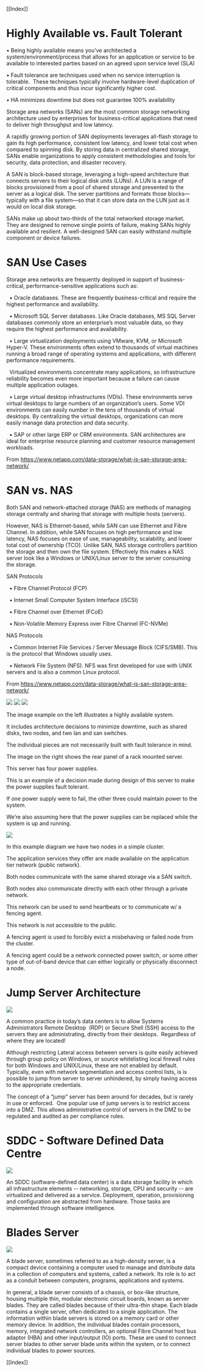 
 [[Index]]  

# Highly Available vs. Fault Tolerant

  

• Being highly available means you’ve architected a system/environment/process that allows for an application or service to be available to interested parties based on an agreed upon service level (SLA)

• Fault tolerance are techniques used when no service interruption is tolerable.  These techniques typically involve hardware-level duplication of critical components and thus incur significantly higher cost.

• HA minimizes downtime but does not guarantee 100% availability

  
  

Storage area networks (SANs) are the most common storage networking architecture used by enterprises for business-critical applications that need to deliver high throughput and low latency. 

A rapidly growing portion of SAN deployments leverages all-flash storage to gain its high performance, consistent low latency, and lower total cost when compared to spinning disk. By storing data in centralized shared storage, SANs enable organizations to apply consistent methodologies and tools for security, data protection, and disaster recovery.

A SAN is block-based storage, leveraging a high-speed architecture that connects servers to their logical disk units (LUNs). A LUN is a range of blocks provisioned from a pool of shared storage and presented to the server as a logical disk. The server partitions and formats those blocks—typically with a file system—so that it can store data on the LUN just as it would on local disk storage.

SANs make up about two-thirds of the total networked storage market. They are designed to remove single points of failure, making SANs highly available and resilient. A well-designed SAN can easily withstand multiple component or device failures.

  

# SAN Use Cases

  

Storage area networks are frequently deployed in support of business-critical, performance-sensitive applications such as:

  

  • Oracle databases. These are frequently business-critical and require the highest performance and availability.

  

  • Microsoft SQL Server databases. Like Oracle databases, MS SQL Server databases commonly store an enterprise’s most valuable data, so they require the highest performance and availability.

  

  • Large virtualization deployments using VMware, KVM, or Microsoft Hyper-V. These environments often extend to thousands of virtual machines running a broad range of operating systems and applications, with different performance requirements.

  Virtualized environments concentrate many applications, so infrastructure reliability becomes even more important because a failure can cause multiple application outages.

  

  • Large virtual desktop infrastructures (VDIs). These environments serve virtual desktops to large numbers of an organization’s users. Some VDI environments can easily number in the tens of thousands of virtual desktops. By centralizing the virtual desktops, organizations can more easily manage data protection and data security.

  

  • SAP or other large ERP or CRM environments. SAN architectures are ideal for enterprise resource planning and customer resource management workloads.

  

From <https://www.netapp.com/data-storage/what-is-san-storage-area-network/>

  
  

# SAN vs. NAS

  

Both SAN and network-attached storage (NAS) are methods of managing storage centrally and sharing that storage with multiple hosts (servers). 

However, NAS is Ethernet-based, while SAN can use Ethernet and Fibre Channel. In addition, while SAN focuses on high performance and low latency, NAS focuses on ease of use, manageability, scalability, and lower total cost of ownership (TCO). Unlike SAN, NAS storage controllers partition the storage and then own the file system. Effectively this makes a NAS server look like a Windows or UNIX/Linux server to the server consuming the storage.

  

SAN Protocols

  

  • Fibre Channel Protocol (FCP)

  

  • Internet Small Computer System Interface (iSCSI)

  

  • Fibre Channel over Ethernet (FCoE)

  

  • Non-Volatile Memory Express over Fibre Channel (FC-NVMe)

  

NAS Protocols

  

  • Common Internet File Services / Server Message Block (CIFS/SMB). This is the protocol that Windows usually uses.

  

  • Network File System (NFS). NFS was first developed for use with UNIX servers and is also a common Linux protocol.

  

From <https://www.netapp.com/data-storage/what-is-san-storage-area-network/>


<img src="/assets/SANs.jpg"/>


<img src="/assets/SANs2.png"/>
  


<img src="/assets/SANs3.png"/>




  
  
  
  

The image example on the left illustrates a highly available system.

  

It includes architecture decisions to minimize downtime, such as shared disks, two nodes, and two lan and san switches.  

  

The individual pieces are not necessarily built with fault tolerance in mind.

  

The image on the right shows the rear panel of a rack mounted server.  

  

This server has four power supplies.  

  

This is an example of a decision made during design of this server to make the power supplies fault tolerant.  

  

If one power supply were to fail, the other three could maintain power to the system.

  

We’re also assuming here that the power supplies can be replaced while the system is up and running.

<img src="/assets/SANs4.png"/>


  








  
  
  

In this example diagram we have two nodes in a simple cluster.

  

The application services they offer are made available on the application tier network (public network).

  

Both nodes communicate with the same shared storage via a SAN switch.

  

Both nodes also communicate directly with each other through a private network.  

  

This network can be used to send heartbeats or to communicate w/ a fencing agent.

  

This network is not accessible to the public.

  

A fencing agent is used to forcibly evict a misbehaving or failed node from the cluster.

  

A fencing agent could be a network connected power switch, or some other type of out-of-band device that can either logically or physically disconnect a node.

  

# Jump Server Architecture

<img src="/assets/jump%20servers.jpg"/>


  

A common practice in today’s data centers is to allow Systems Administrators Remote Desktop  (RDP) or Secure Shell (SSH) access to the servers they are administrating, directly from their desktops.  Regardless of where they are located!

  

Although restricting Lateral access between servers is quite easily achieved through group policy on Windows, or source whitelisting local firewall rules for both Windows and UNIX/Linux, these are not enabled by default. Typically, even with network segmentation and access control lists, is is possible to jump from server to server unhindered, by simply having access to the appropriate credentials.

  

The concept of a “jump” server has been around for decades, but is rarely in use or enforced.  One popular use of jump servers is to restrict access into a DMZ. This allows administrative control of servers in the DMZ to be regulated and audited as per compliance rules.

  
  

# SDDC - Software Defined Data Centre

<img src="/assets/sddc.png"/>






  

An SDDC (software-defined data center) is a data storage facility in which all infrastructure elements -- networking, storage, CPU and security -- are virtualized and delivered as a service. Deployment, operation, provisioning and configuration are abstracted from hardware. Those tasks are implemented through software intelligence.

  

# Blades Server

<img src="/assets/Blade_Server_Chassis.png"/>


A blade server, sometimes referred to as a high-density server, is a compact device containing a computer used to manage and distribute data in a collection of computers and systems, called a network. Its role is to act as a conduit between computers, programs, applications and systems.

  

In general, a blade server consists of a chassis, or box-like structure, housing multiple thin, modular electronic circuit boards, known as server blades. They are called blades because of their ultra-thin shape. Each blade contains a single server, often dedicated to a single application. The information within blade servers is stored on a memory card or other memory device. In addition, the individual blades contain processors, memory, integrated network controllers, an optional Fibre Channel host bus adaptor (HBA) and other input/output (IO) ports. These are used to connect server blades to other server blade units within the system, or to connect individual blades to power sources.

[[Index]] 